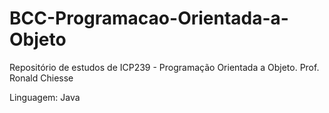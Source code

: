 # BCC-Programacao-Orientada-a-Objeto
Repositório de estudos de ICP239 - Programação Orientada a Objeto. Prof. Ronald Chiesse

Linguagem: Java
